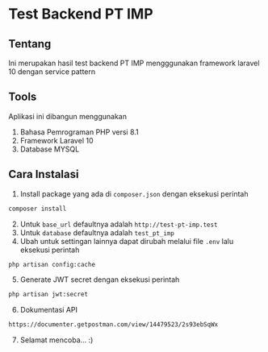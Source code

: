 # Test Backend PT IMP

## Tentang

Ini merupakan hasil test backend PT IMP mengggunakan framework laravel 10 dengan service pattern

## Tools

Aplikasi ini dibangun menggunakan

1. Bahasa Pemrograman PHP versi 8.1
2. Framework Laravel 10
3. Database MYSQL

## Cara Instalasi

1. Install package yang ada di `composer.json` dengan eksekusi perintah

```bash
composer install
```

2. Untuk `base_url` defaultnya adalah `http://test-pt-imp.test`
3. Untuk `database` defaultnya adalah `test_pt_imp`
4. Ubah untuk settingan lainnya dapat dirubah melalui file `.env` lalu eksekusi perintah

```bash
php artisan config:cache
```

5. Generate JWT secret dengan eksekusi perintah

```bash
php artisan jwt:secret
```

6. Dokumentasi API

```bash
https://documenter.getpostman.com/view/14479523/2s93ebSqWx
```

7. Selamat mencoba... :)
